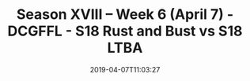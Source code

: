 ---
title: Season XVIII – Week 6 (April 7) - DCGFFL - S18 Rust and Bust vs S18 LTBA
teams-score:
- team: _teams/maroon.md
  score:
- team: _teams/baby-blue.md
  score: 18
mvp: Pat Shilo (Maroon), James Rowe (Baby Blue)
game-ball: ''
sportsperson: ''
season: 16
week: 6
date: '2019-04-07T11:03:27'
pageid: season-xviii-week-6-april-8-6909-vs-6910
---